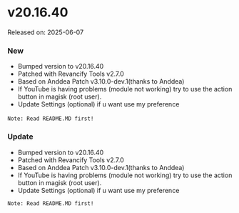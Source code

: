 # v20.16.40
Released on: 2025-06-07

### New
- Bumped version to v20.16.40
- Patched with Revancify Tools v2.7.0
- Based on Anddea Patch v3.10.0-dev.1(thanks to Anddea)
- If YouTube is having problems (module not working) try to use the action button in magisk (root user).
- Update Settings (optional) if u want use my preference

`Note: Read README.MD first!` 
‎ 
‎ 
‎ 
### Update
- Bumped version to v20.16.40
- Patched with Revancify Tools v2.7.0
- Based on Anddea Patch v3.10.0-dev.1(thanks to Anddea)
- If YouTube is having problems (module not working) try to use the action button in magisk (root user).
- Update Settings (optional) if u want use my preference

`Note: Read README.MD first!`
